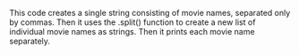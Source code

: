 This code creates a single string consisting of movie names, separated only by commas. Then it uses the .split() function to create a new list of individual movie names as strings. Then it prints each movie name separately.
